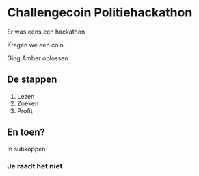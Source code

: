 # Challengecoin Politiehackathon

Er was eens een hackathon

Kregen we een coin

Ging Amber oplossen

## De stappen

1. Lezen
2. Zoeken
3. Profit

## En toen?

In subkoppen 

### Je raadt het niet
